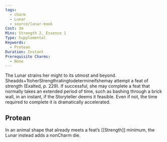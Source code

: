 ```yaml
---
tags:
  - charm
  - Lunar
  - source/lunar-book
Cost: 3m
Mins: Strength 2, Essence 1
Type: Supplemental
Keywords:
  - Protean
Duration: Instant
Prerequisite Charms:
  - None
---
```

The Lunar strains her might to its utmost and beyond. Sheadds+1toherStrengthratingtodetermineifshemay attempt a feat of strength (Exalted, p. 229). If successful, she may complete a feat that normally takes an extended period of time, such as bashing through a brick wall, in an instant, if the Storyteller deems it feasible. Even if not, the time required to complete it is dramatically accelerated. 
## Protean 

In an animal shape that already meets a feat’s [[Strength]] minimum, the Lunar instead adds a nonCharm die.